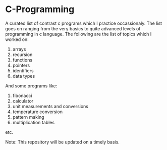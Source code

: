 # C-Programming

A curated list of contrast c programs which I practice occassionaly. The list goes on ranging from the very basics to quite advanced levels of programming in c language.
The following are the list of topics which I worked on:
1. arrays
2. recursion
3. functions
4. pointers
5. identifiers
6. data types

And some programs like:
1. fibonacci
2. calculator
3. unit measurements and conversions
4. temperature conversion
5. pattern making
6. multiplication tables

etc.

Note: This repository will be updated on a timely basis.
